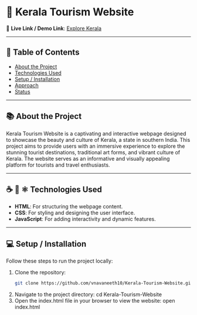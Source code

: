 # 📛 Kerala Tourism Website

🔗 **Live Link / Demo Link**: [Explore Kerala](https://kerala-tourism-neov1n65v-navaneeth-vs-projects-78a45b3b.vercel.app/) 


---

## 📑 Table of Contents
- [About the Project](#-about-the-project)
- [Technologies Used](#-technologies-used)
- [Setup / Installation](#-setup--installation)
- [Approach](#-approach)
- [Status](#-status)

---

## 📚 About the Project
Kerala Tourism Website is a captivating and interactive webpage designed to showcase the beauty and culture of Kerala, a state in southern India. This project aims to provide users with an immersive experience to explore the stunning tourist destinations, traditional art forms, and vibrant culture of Kerala. The website serves as an informative and visually appealing platform for tourists and travel enthusiasts.

---


## ☕️ 🐍 ⚛️ Technologies Used
- **HTML**: For structuring the webpage content.
- **CSS**: For styling and designing the user interface.
- **JavaScript**: For adding interactivity and dynamic features.

---

## 💻 Setup / Installation
Follow these steps to run the project locally:

1. Clone the repository:
   ```bash
   git clone https://github.com/vnavaneeth10/Kerala-Tourism-Website.git

2. Navigate to the project directory:
   cd Kerala-Tourism-Website
3. Open the index.html file in your browser to view the website:
   open index.html
